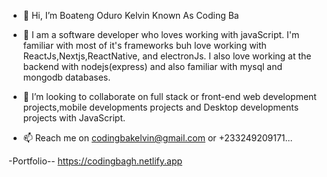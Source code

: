 - 👋 Hi, I’m Boateng Oduro Kelvin Known As Coding Ba

- 👀 I am a software developer who loves working with javaScript. I'm familiar with most of it's frameworks buh love working with ReactJs,Nextjs,ReactNative, and electronJs. I also love working at the backend with nodejs(express) and also familiar with mysql and mongodb databases. 

- 💞️ I’m looking to collaborate on full stack or front-end  web development projects,mobile developments projects and Desktop developments projects with JavaScript.

- 📫 Reach me on codingbakelvin@gmail.com or +233249209171...

-Portfolio-- https://codingbagh.netlify.app 


